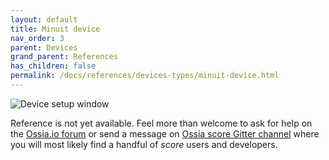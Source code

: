 ```yaml
---
layout: default
title: Minuit device
nav_order: 3
parent: Devices
grand_parent: References
has_children: false
permalink: /docs/references/devices-types/minuit-device.html
---
```


![Device setup window](/score-docs/assets/images/references/devices-types/minuit-device.png "score device setup")

Reference is not yet available. Feel more than welcome to ask for help on the [Ossia.io forum](https://forum.ossia.io) or send a message on [Ossia score Gitter channel](https://gitter.im/OSSIA/score) where you will most likely find a handful of *score* users and developers.